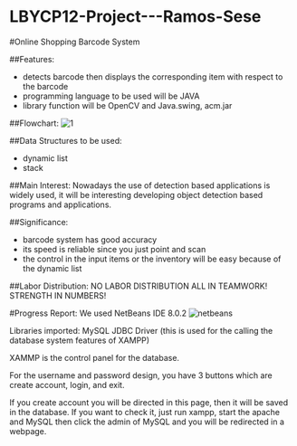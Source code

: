 # LBYCP12-Project---Ramos-Sese

#Online Shopping Barcode System

##Features:
- detects barcode then displays the corresponding item with respect to the barcode
- programming language to be used will be JAVA
- library function will be OpenCV and Java.swing, acm.jar

##Flowchart:
![1](https://cloud.githubusercontent.com/assets/16619094/17388918/30f9c1cc-5a32-11e6-9325-bbff4418e57b.png)

##Data Structures to be used:
- dynamic list
- stack

##Main Interest:
Nowadays the use of detection based applications is widely used, it will be interesting developing object detection based programs and applications.

##Significance:
- barcode system has good accuracy
- its speed is reliable since you just point and scan
- the control in the input items or the inventory will be easy because of the dynamic list

##Labor Distribution:
NO LABOR DISTRIBUTION ALL IN TEAMWORK!
STRENGTH IN NUMBERS!


#Progress Report:
We used NetBeans IDE 8.0.2
![netbeans](https://cloud.githubusercontent.com/assets/16619094/17765466/a1d00a74-6558-11e6-8eb7-21212f90a669.JPG)

Libraries imported: MySQL JDBC Driver (this is used for the calling the database system features of XAMPP)

XAMMP is the control panel for the database.

For the username and password design, you have 3 buttons which are create account, login, and exit.

If you create account you will be directed in this page, then it will be saved in the database. If you want to check it, just run xampp, start the apache and MySQL then click the admin of MySQL and you will be redirected in a webpage.
